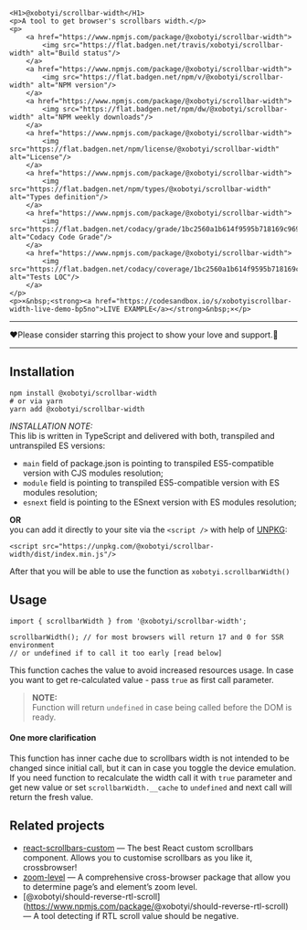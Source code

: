    <H1>@xobotyi/scrollbar-width</H1>
    <p>A tool to get browser's scrollbars width.</p>
    <p>
        <a href="https://www.npmjs.com/package/@xobotyi/scrollbar-width">
            <img src="https://flat.badgen.net/travis/xobotyi/scrollbar-width" alt="Build status"/>
        </a>
        <a href="https://www.npmjs.com/package/@xobotyi/scrollbar-width">
            <img src="https://flat.badgen.net/npm/v/@xobotyi/scrollbar-width" alt="NPM version"/>
        </a>
        <a href="https://www.npmjs.com/package/@xobotyi/scrollbar-width">
            <img src="https://flat.badgen.net/npm/dw/@xobotyi/scrollbar-width" alt="NPM weekly downloads"/>
        </a>
        <a href="https://www.npmjs.com/package/@xobotyi/scrollbar-width">
            <img src="https://flat.badgen.net/npm/license/@xobotyi/scrollbar-width" alt="License"/>
        </a>
        <a href="https://www.npmjs.com/package/@xobotyi/scrollbar-width">
            <img src="https://flat.badgen.net/npm/types/@xobotyi/scrollbar-width" alt="Types definition"/>
        </a>
        <a href="https://www.npmjs.com/package/@xobotyi/scrollbar-width">
            <img src="https://flat.badgen.net/codacy/grade/1bc2560a1b614f9595b718169c969b4d" alt="Codacy Code Grade"/>
        </a>
        <a href="https://www.npmjs.com/package/@xobotyi/scrollbar-width">
            <img src="https://flat.badgen.net/codacy/coverage/1bc2560a1b614f9595b718169c969b4d" alt="Tests LOC"/>
        </a>
    </p>
    <p>×&nbsp;<strong><a href="https://codesandbox.io/s/xobotyiscrollbar-width-live-demo-bp5no">LIVE EXAMPLE</a></strong>&nbsp;×</p>

------------------------------------------------------------------------

❤️Please consider starring this project to show your love and support.🙌

------------------------------------------------------------------------

Installation
------------

    npm install @xobotyi/scrollbar-width
    # or via yarn
    yarn add @xobotyi/scrollbar-width

*INSTALLATION NOTE:*  
This lib is written in TypeScript and delivered with both, transpiled and untranspiled ES versions:

-   `main` field of package.json is pointing to transpiled ES5-compatible version with CJS modules resolution;
-   `module` field is pointing to transpiled ES5-compatible version with ES modules resolution;
-   `esnext` field is pointing to the ESnext version with ES modules resolution;

**OR**  
you can add it directly to your site via the `<script />` with help of [UNPKG](https://unpkg.com):

    <script src="https://unpkg.com/@xobotyi/scrollbar-width/dist/index.min.js"/>

After that you will be able to use the function as `xobotyi.scrollbarWidth()`

Usage
-----

    import { scrollbarWidth } from '@xobotyi/scrollbar-width';

    scrollbarWidth(); // for most browsers will return 17 and 0 for SSR environment
    // or undefined if to call it too early [read below]

This function caches the value to avoid increased resources usage. In case you want to get re-calculated value - pass `true` as first call parameter.

> **NOTE:**  
> Function will return `undefined` in case being called before the DOM is ready.

#### One more clarification

This function has inner cache due to scrollbars width is not intended to be changed since initial call, but it can in case you toggle the device emulation.  
If you need function to recalculate the width call it with `true` parameter and get new value or set `scrollbarWidth.__cache` to `undefined` and next call will return the fresh value.

Related projects
----------------

-   [react-scrollbars-custom](https://www.npmjs.com/package/react-scrollbars-custom) — The best React custom scrollbars component. Allows you to customise scrollbars as you like it, crossbrowser!
-   [zoom-level](https://www.npmjs.com/package/zoom-level) — A comprehensive cross-browser package that allow you to determine page’s and element’s zoom level.
-   <span class="citation" data-cites="xobotyi/should-reverse-rtl-scroll">\[@xobotyi/should-reverse-rtl-scroll\]</span>(https://www.npmjs.com/package/<span class="citation" data-cites="xobotyi/should-reverse-rtl-scroll">@xobotyi/should-reverse-rtl-scroll</span>) — A tool detecting if RTL scroll value should be negative.
